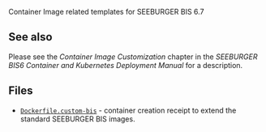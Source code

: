 Container Image related templates for SEEBURGER BIS 6.7

## See also

Please see the *Container Image Customization* chapter in the
*SEEBURGER BIS6 Container and Kubernetes Deployment Manual* for a description.

## Files

* [`Dockerfile.custom-bis`](Dockerfile.custom-bis) - container creation receipt to extend the standard SEEBURGER BIS images.
